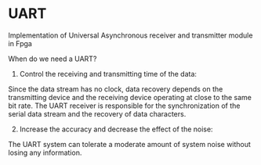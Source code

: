 # UART
Implementation of Universal Asynchronous receiver and transmitter module in Fpga

When do we need a UART?

1) Control the receiving and transmitting time of the data:

Since the data stream has no clock, data recovery depends on the transmitting device and the receiving device operating at close to the same bit rate. The UART receiver is responsible for the synchronization of the serial data stream and the recovery of data characters.

2) Increase the accuracy and decrease the effect of the noise:

The UART system can tolerate a moderate amount of system noise without losing any information.

